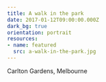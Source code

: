 ```yaml
---
title: A walk in the park
date: 2017-01-12T09:00:00.000Z
dark_bg: true
orientation: portrait
resources:
- name: featured
  src: a-walk-in-the-park.jpg
---
```

Carlton Gardens, Melbourne
